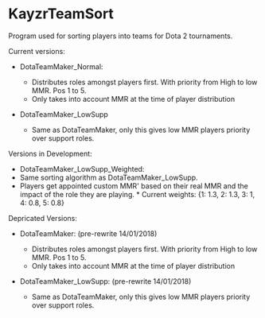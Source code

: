 # KayzrTeamSort
Program used for sorting players into teams for Dota 2 tournaments.

Current versions:

  * DotaTeamMaker_Normal:
    * Distributes roles amongst players first. With priority from High to low MMR. Pos 1 to 5.
    * Only takes into account MMR at the time of player distribution

  * DotaTeamMaker_LowSupp
    * Same as DotaTeamMaker, only this gives low MMR players priority over support roles.

Versions in Development:
  
  * DotaTeamMaker_LowSupp_Weighted:
   * Same sorting algorithm as DotaTeamMaker_LowSupp.
   * Players get appointed custom MMR' based on their real MMR and the impact of the role they are playing.
    * Current weights: {1: 1.3, 2: 1.3, 3: 1, 4: 0.8, 5: 0.8}

Depricated Versions:

  * DotaTeamMaker: (pre-rewrite 14/01/2018)
    * Distributes roles amongst players first. With priority from High to low MMR. Pos 1 to 5.
    * Only takes into account MMR at the time of player distribution

  * DotaTeamMaker_LowSupp: (pre-rewrite 14/01/2018)
    * Same as DotaTeamMaker, only this gives low MMR players priority over support roles.
